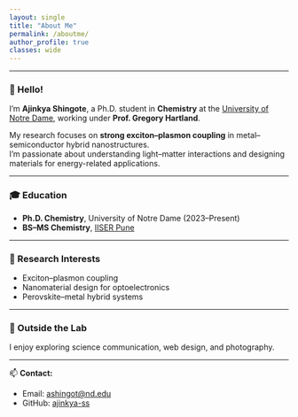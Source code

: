 ```yaml
---
layout: single
title: "About Me"
permalink: /aboutme/
author_profile: true
classes: wide
---
```

<style>
.page__title,
h1.page__title,
h1 {
  text-align: center !important;
  margin-top: 20px !important;
  margin-bottom: 20px !important;
  position: relative;
  left: -60px; /* adjust this value as needed */
  font-size: 2rem !important;
  font-weight: 600 !important;
}
</style>

<style>
/* make sure parent wrappers can expand */
.page, .page__inner-wrap, .layout--single .page__inner-wrap {
  max-width: 100% !important;
  width: 100% !important;
}

/* initial safe defaults to avoid overlap while JS runs */
.page__content {
  margin-left: 200px !important;
  margin-right: 0 !important;
  width: calc(100% - 02px) !important;
  max-width: 100% !important;
  padding-right: 0px !important;
  box-sizing: border-box !important;
}

/* mobile behaviour */
@media (max-width: 768px) {
  .page__content {
    margin-left: auto !important;
    width: 95% !important;
    padding-right: 0 !important;
  }
}
</style>

<script>
document.addEventListener('DOMContentLoaded', function () {
  // find the author/profile sidebar element (common possible selectors)
  const sidebarSelectors = [
    '.author-profile',      // some themes
    '.page__sidebar',
    '.sidebar',
    '.site-sidebar',
    '.author'
  ];
  let sidebar = null;
  for (const sel of sidebarSelectors) {
    const el = document.querySelector(sel);
    if (el) { sidebar = el; break; }
  }

  // if no sidebar found, nothing to do
  if (!sidebar) return;

  // compute effective width including margins
  const rect = sidebar.getBoundingClientRect();
  const style = window.getComputedStyle(sidebar);
  const marginLeft = parseFloat(style.marginLeft) || 0;
  const marginRight = parseFloat(style.marginRight) || 0;
  const effectiveWidth = Math.ceil(rect.width + marginLeft + marginRight);

  // apply to main content and parent wrappers
  const content = document.querySelector('.page__content') || document.querySelector('.content') || document.querySelector('main');
  const parentWraps = [
    document.querySelector('.page'),
    document.querySelector('.page__inner-wrap'),
    document.querySelector('.layout--single .page__inner-wrap')
  ].filter(Boolean);

  if (content) {
    content.style.marginLeft = effectiveWidth + 'px';
    content.style.marginRight = '0';
    content.style.width = 'calc(100% - ' + (effectiveWidth + 20) + 'px)'; // leave small gap
    content.style.maxWidth = '100%';
    content.style.boxSizing = 'border-box';
  }

  parentWraps.forEach(p => {
    p.style.maxWidth = '100%';
    p.style.width = '100%';
  });

  // Re-run on resize (debounced)
  let t;
  window.addEventListener('resize', function() {
    clearTimeout(t);
    t = setTimeout(function(){
      const rect2 = sidebar.getBoundingClientRect();
      const style2 = window.getComputedStyle(sidebar);
      const eff = Math.ceil(rect2.width + (parseFloat(style2.marginLeft)||0) + (parseFloat(style2.marginRight)||0));
      if (content) {
        content.style.marginLeft = eff + 'px';
        content.style.width = 'calc(100% - ' + (eff + 20) + 'px)';
      }
    }, 120);
  });
});
</script>


---
### 👋 Hello!

I’m **Ajinkya Shingote**, a Ph.D. student in **Chemistry** at the [University of Notre Dame](https://chemistry.nd.edu/), working under **Prof. Gregory Hartland**.

My research focuses on **strong exciton–plasmon coupling** in metal–semiconductor hybrid nanostructures.  
I’m passionate about understanding light–matter interactions and designing materials for energy-related applications.

---

### 🎓 Education

- **Ph.D. Chemistry**, University of Notre Dame (2023–Present)  
- **BS–MS Chemistry**, [IISER Pune](https://www.iiserpune.ac.in/)

---

### 🔬 Research Interests

- Exciton–plasmon coupling  
- Nanomaterial design for optoelectronics  
- Perovskite–metal hybrid systems

---

### 🌱 Outside the Lab

I enjoy exploring science communication, web design, and photography.

---

📫 **Contact:**  
- Email: ashingot@nd.edu  
- GitHub: [ajinkya-ss](https://github.com/ajinkya-ss)
